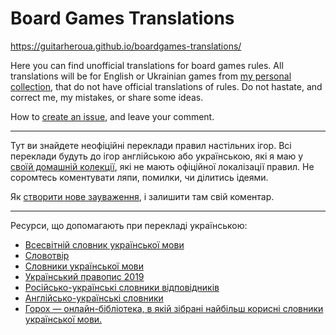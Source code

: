 # Board Games Translations

https://guitarheroua.github.io/boardgames-translations/

Here you can find unofficial translations for board games rules. All translations will be for English or Ukrainian games from [my personal collection][BGGCollectionLink], that do not have official translations of rules. Do not hastate, and correct me, my mistakes, or share some ideas.

How to [create an issue](https://help.github.com/articles/creating-an-issue/), and leave your comment.

***

Тут ви знайдете неофіційні переклади правил настільних ігор. Всі переклади будуть до ігор англійською або українською, які я маю у [своїй домашній колекції][BGGCollectionLink], які не мають офіційної локалізації правил. Не соромтесь коментувати ляпи, помилки, чи ділитись ідеями.

Як [створити нове зауваження](https://help.github.com/articles/creating-an-issue/), і залишити там свій коментар.

***

Ресурси, що допомагають при перекладі українською:

* [Всесвітній словник української мови](https://uk.worldwidedictionary.org)
* [Словотвір](https://slovotvir.org.ua)
* [Cловники української мови](http://sum.in.ua/)
* [Український правопис 2019](https://mon.gov.ua/storage/app/media/zagalna%20serednya/05062019-onovl-pravo.pdf)
* [Російсько-українські словники відповідників](https://r2u.org.ua/)
* [Англійсько-українські словники](https://e2u.org.ua/)
* [Горох — онлайн-бібліотека, в якій зібрані найбільш корисні словники української мови.](https://goroh.pp.ua)

[BGGCollectionLink]: https://boardgamegeek.com/collection/user/guitarheroua?gallery=large&sort=rank&sortdir=asc&rankobjecttype=subtype&rankobjectid=1&columns=title%7Cthumbnail%7Cversion%7Crank%7Cnumvoters%7Ccomment%7Ccommands&geekranks=%0A%09%09%09%09%09%09%09%09%09Board%20Game%20Rank%0A%09%09%09%09%09%09%09%09&excludesubtype=boardgameexpansion&own=1&objecttype=thing&ff=1&subtype=boardgame
